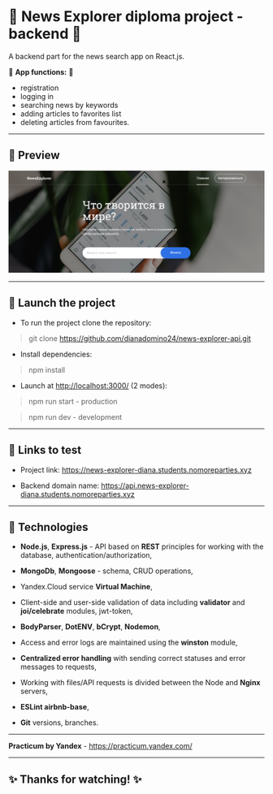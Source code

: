 # :large_blue_diamond:  News Explorer diploma project - backend :large_blue_diamond: 

A backend part for the news search app on React.js.

:small_blue_diamond: **App functions:** :small_blue_diamond:
  - registration
  - logging in
  - searching news by keywords
  - adding articles to favorites list
  - deleting articles from favourites.

---
## :mag_right: Preview
![Preview](./Saved_News.png)

---

## :rocket: Launch the project

* To run the project clone the repository:
> git clone https://github.com/dianadomino24/news-explorer-api.git

* Install dependencies:
> npm install

* Launch at <http://localhost:3000/> (2 modes):
> npm run start - production 

> npm run dev - development

---

## :link: Links to test 

- Project link: https://news-explorer-diana.students.nomoreparties.xyz

- Backend domain name: https://api.news-explorer-diana.students.nomoreparties.xyz


---

## :gem: Technologies 

* **Node.js**, **Express.js** - API based on **REST** principles for working with the database, authentication/authorization,
* **MongoDb**, **Mongoose** - schema, CRUD operations,
* Yandex.Cloud service **Virtual Machine**,


* Client-side and user-side validation of data including  **validator** and **joi/celebrate** modules, jwt-token,
* **BodyParser**, **DotENV**, **bCrypt**, **Nodemon**,
* Access and error logs are maintained using the **winston** module,
* **Centralized error handling** with sending correct statuses and error messages to requests,
* Working with files/API requests is divided between the Node and **Nginx** servers,


* **ESLint airbnb-base**,

* **Git** versions, branches.

---

**Practicum by Yandex** - https://practicum.yandex.com/

---

## :sparkles: Thanks for watching! :sparkles:

